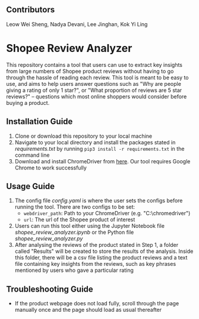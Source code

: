## Contributors
Leow Wei Sheng, Nadya Devani, Lee Jinghan, Kok Yi Ling

# Shopee Review Analyzer
This repository contains a tool that users can use to extract key insights from large numbers of Shopee product reviews without having to go through the hassle of reading each review. This tool is meant to be easy to use, and aims to help users answer questions such as "Why are people giving a rating of only 1 star?", or "What proportion of reviews are 5 star reviews?" – questions which most online shoppers would consider before buying a product.

## Installation Guide
1. Clone or download this repository to your local machine
2. Navigate to your local directory and install the packages stated in *requirements.txt* by running `pip3 install -r requirements.txt` in the command line
3. Download and install ChromeDriver from [here](https://chromedriver.chromium.org/downloads). Our tool requires Google Chrome to work successfully

## Usage Guide
1. The config file *config.yaml* is where the user sets the configs before running the tool. There are two configs to be set:
    - `webdriver_path`: Path to your ChromeDriver (e.g. "C:\chromedriver")
    - `url`: The url of the Shopee product of interest
2. Users can run this tool either using the Jupyter Notebook file *shopee_review_analyzer.ipynb* or the Python file *shopee_review_analyzer.py*
3. After analysing the reviews of the product stated in Step 1, a folder called "Results" will be created to store the results of the analysis. Inside this folder, there will be a csv file listing the product reviews and a text file containing key insights from the reviews, such as key phrases mentioned by users who gave a particular rating

## Troubleshooting Guide
- If the product webpage does not load fully, scroll through the page manually once and the page should load as usual thereafter
